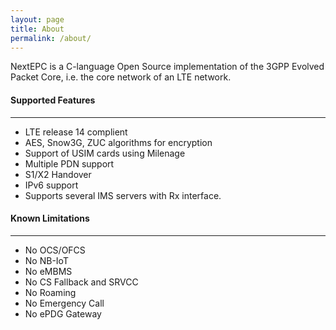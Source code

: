 ```yaml
---
layout: page
title: About
permalink: /about/
---
```


NextEPC is a C-language Open Source implementation of the 3GPP Evolved Packet Core, i.e. the core network of an LTE network.

#### Supported Features
---

- LTE release 14 complient
- AES, Snow3G, ZUC algorithms for encryption
- Support of USIM cards using Milenage
- Multiple PDN support
- S1/X2 Handover
- IPv6 support
- Supports several IMS servers with Rx interface.

#### Known Limitations
---

- No OCS/OFCS
- No NB-IoT
- No eMBMS
- No CS Fallback and SRVCC
- No Roaming
- No Emergency Call
- No ePDG Gateway
